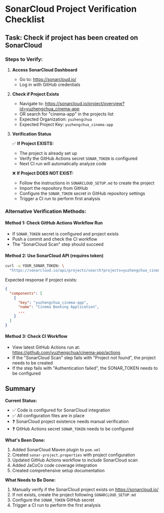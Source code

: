 # SonarCloud Project Verification Checklist

## Task: Check if project has been created on SonarCloud

### Steps to Verify:

1. **Access SonarCloud Dashboard**
   - Go to: https://sonarcloud.io/
   - Log in with GitHub credentials

2. **Check if Project Exists**
   - Navigate to: https://sonarcloud.io/project/overview?id=yuzhengchua_cinema-app
   - OR search for "cinema-app" in the projects list
   - Expected Organization: `yuzhengchua`
   - Expected Project Key: `yuzhengchua_cinema-app`

3. **Verification Status**

   ✅ **If Project EXISTS:**
   - The project is already set up
   - Verify the GitHub Actions secret `SONAR_TOKEN` is configured
   - Next CI run will automatically analyze code
   
   ❌ **If Project DOES NOT EXIST:**
   - Follow the instructions in `SONARCLOUD_SETUP.md` to create the project
   - Import the repository from GitHub
   - Configure the `SONAR_TOKEN` secret in GitHub repository settings
   - Trigger a CI run to perform first analysis

### Alternative Verification Methods:

#### Method 1: Check GitHub Actions Workflow Run
- If `SONAR_TOKEN` secret is configured and project exists
- Push a commit and check the CI workflow
- The "SonarCloud Scan" step should succeed

#### Method 2: Use SonarCloud API (requires token)
```bash
curl -u YOUR_SONAR_TOKEN: \
  "https://sonarcloud.io/api/projects/search?projects=yuzhengchua_cinema-app"
```

Expected response if project exists:
```json
{
  "components": [
    {
      "key": "yuzhengchua_cinema-app",
      "name": "Cinema Booking Application",
      ...
    }
  ]
}
```

#### Method 3: Check CI Workflow
- View latest GitHub Actions run at: https://github.com/yuzhengchua/cinema-app/actions
- If the "SonarCloud Scan" step fails with "Project not found", the project needs to be created
- If the step fails with "Authentication failed", the SONAR_TOKEN needs to be configured

## Summary

**Current Status:**
- ✅ Code is configured for SonarCloud integration
- ✅ All configuration files are in place
- ❓ SonarCloud project existence needs manual verification
- ❓ GitHub Actions secret `SONAR_TOKEN` needs to be configured

**What's Been Done:**
1. Added SonarCloud Maven plugin to `pom.xml`
2. Created `sonar-project.properties` with project configuration
3. Updated GitHub Actions workflow to include SonarCloud scan
4. Added JaCoCo code coverage integration
5. Created comprehensive setup documentation

**What Needs to Be Done:**
1. Manually verify if the SonarCloud project exists on https://sonarcloud.io/
2. If not exists, create the project following `SONARCLOUD_SETUP.md`
3. Configure the `SONAR_TOKEN` GitHub secret
4. Trigger a CI run to perform the first analysis
